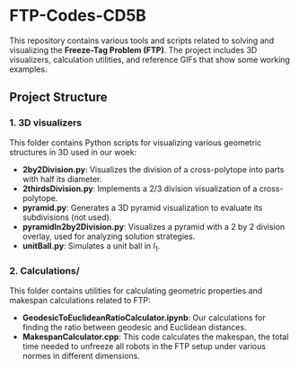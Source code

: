# FTP-Codes-CD5B

This repository contains various tools and scripts related to solving and visualizing the **Freeze-Tag Problem (FTP)**. The project includes 3D visualizers, calculation utilities, and reference GIFs that show some working examples.

## Project Structure

### 1. 3D visualizers
This folder contains Python scripts for visualizing various geometric structures in 3D used in our woek:

- **2by2Division.py**: Visualizes the division of a cross-polytope into parts with half its diameter.
- **2thirdsDivision.py**: Implements a 2/3 division visualization of a cross-polytope.
- **pyramid.py**: Generates a 3D pyramid visualization to evaluate its subdivisions (not used).
- **pyramidIn2by2Division.py**: Visualizes a pyramid with a 2 by 2 division overlay, used for analyzing solution strategies.
- **unitBall.py**: Simulates a unit ball in $l_1$.

### 2. Calculations/
This folder contains utilities for calculating geometric properties and makespan calculations related to FTP:

- **GeodesicToEuclideanRatioCalculator.ipynb**: Our calculations for finding the ratio between geodesic and Euclidean distances.
- **MakespanCalculator.cpp**: This code calculates the makespan, the total time needed to unfreeze all robots in the FTP setup under various normes in different dimensions.

